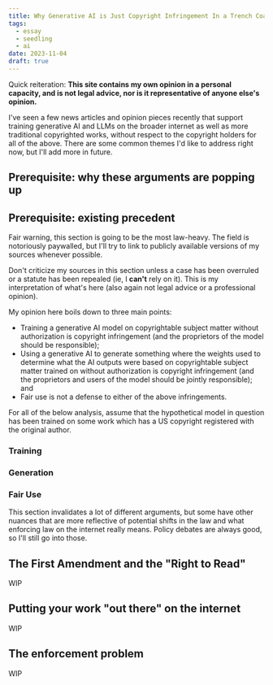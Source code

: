 ```yaml
---
title: Why Generative AI is Just Copyright Infringement In a Trench Coat
tags:
  - essay
  - seedling
  - ai
date: 2023-11-04
draft: true
---
```

Quick reiteration: **This site contains my own opinion in a personal capacity, and is not legal advice, nor is it representative of anyone else's opinion.**

I've seen a few news articles and opinion pieces recently that support training generative AI and LLMs on the broader internet as well as more traditional copyrighted works, without respect to the copyright holders for all of the above. There are some common themes I'd like to address right now, but I'll add more in future.

## Prerequisite: why these arguments are popping up
## Prerequisite: existing precedent
Fair warning, this section is going to be the most law-heavy. The field is notoriously paywalled, but I'll try to link to publicly available versions of my sources whenever possible.

Don't criticize my sources in this section unless a case has been overruled or a statute has been repealed (ie, I **can't** rely on it). This is my interpretation of what's here (also again not legal advice or a professional opinion).

My opinion here boils down to three main points:
- Training a generative AI model on copyrightable subject matter without authorization is copyright infringement (and the proprietors of the model should be responsible);
- Using a generative AI to generate something where the weights used to determine what the AI outputs were based on copyrightable subject matter trained on without authorization is copyright infringement (and the proprietors and users of the model should be jointly responsible); and
- Fair use is not a defense to either of the above infringements.

For all of the below analysis, assume that the hypothetical model in question has been trained on some work which has a US copyright registered with the original author.
### Training

### Generation

### Fair Use


This section invalidates a lot of different arguments, but some have other nuances that are more reflective of potential shifts in the law and what enforcing law on the internet really means. Policy debates are always good, so I'll still go into those.
## The First Amendment and the "Right to Read"
WIP
## Putting your work "out there" on the internet
WIP
## The enforcement problem
WIP